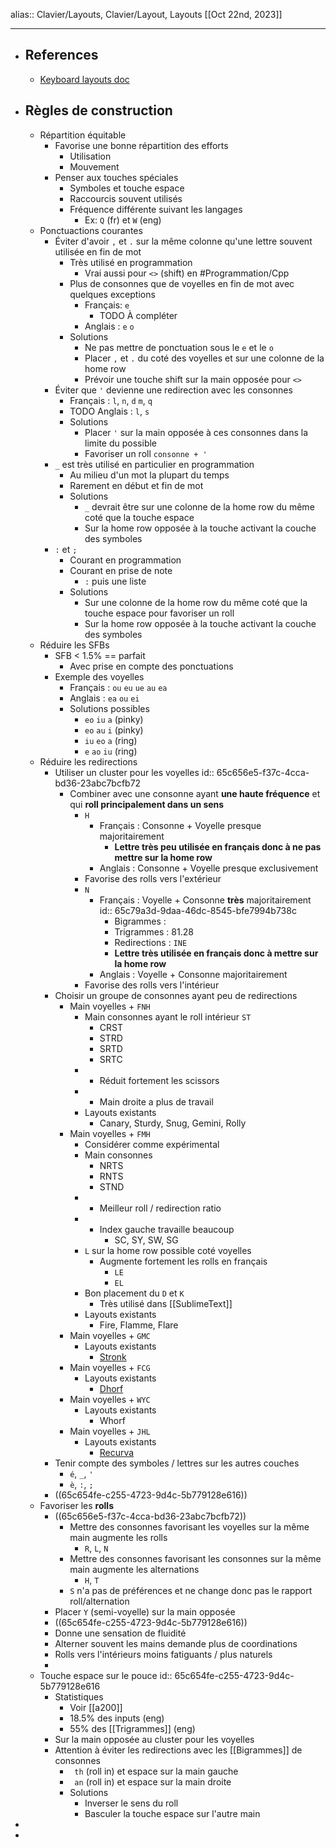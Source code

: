 alias:: Clavier/Layouts, Clavier/Layout, Layouts
[[Oct 22nd, 2023]]
***

- ## References
	- [Keyboard  layouts doc](https://docs.google.com/document/d/1_a5Nzbkwyk1o0bvTctZrtgsee9jSP-6I0q3A0_9Mzm0)
- ## Règles de construction
	- Répartition équitable
		- Favorise une bonne répartition des efforts
			- Utilisation
			- Mouvement
		- Penser aux touches spéciales
			- Symboles et touche espace
			- Raccourcis souvent utilisés
			- Fréquence différente suivant les langages
				- Ex: `Q` (fr) et `W` (eng)
	- Ponctuactions courantes
		- Éviter d'avoir `,` et `.` sur la même colonne qu'une lettre souvent utilisée en fin de mot
			- Très utilisé en programmation
				- Vrai aussi pour `<>` (shift) en #Programmation/Cpp
			- Plus de consonnes que de voyelles en fin de mot avec quelques exceptions
				- Français: `e`
					- TODO À compléter
				- Anglais : `e` `o`
			- Solutions
				- Ne pas mettre de ponctuation sous le `e` et le `o`
				- Placer `,` et `.` du coté des voyelles et sur une colonne de la home row
				- Prévoir une touche shift sur la main opposée pour `<>`
		- Éviter que  `'` devienne une redirection avec  les consonnes
			- Français : `l`, `n`, `d` `m`, `q`
			- TODO Anglais : `l`, `s`
			- Solutions
				- Placer `'` sur la main opposée à ces consonnes dans la limite du possible
				- Favoriser un roll `consonne + '`
		- `_` est très utilisé en particulier en programmation
			- Au milieu d'un mot la plupart du temps
			- Rarement en début et fin de mot
			- Solutions
				- `_` devrait être sur une colonne de la home row du même coté que la touche espace
				- Sur la home row opposée à la touche activant la couche des symboles
		- `:` et `;`
			- Courant en programmation
			- Courant en prise de note
				- `:` puis une liste
			- Solutions
				- Sur une colonne de la home row du même coté que la touche espace pour    favoriser un roll
				- Sur la home row opposée à la touche activant la couche des symboles
	- Réduire les SFBs
		- SFB < 1.5% == parfait
			- Avec prise en compte des ponctuations
		- Exemple des voyelles
			- Français : `ou` `eu`  `ue` `au` `ea`
			- Anglais : `ea` `ou` `ei`
			- Solutions possibles
				- `eo` `iu` `a` (pinky)
				- `eo` `au` `i` (pinky)
				- `iu` `eo` `a` (ring)
				- `e` `ao` `iu` (ring)
	- Réduire les redirections
		- Utiliser un cluster pour les voyelles
		  id:: 65c656e5-f37c-4cca-bd36-23abc7bcfb72
			- Combiner avec une consonne  ayant **une haute fréquence** et qui **roll principalement dans un sens**
				- `H`
					- Français : Consonne + Voyelle presque majoritairement
						- **Lettre très peu utilisée en français donc à ne pas mettre sur la home row**
					- Anglais : Consonne + Voyelle presque exclusivement
				- Favorise des rolls vers l'extérieur
				- `N`
					- Français : Voyelle + Consonne **très** majoritairement
					  id:: 65c79a3d-9daa-46dc-8545-bfe7994b738c
						- Bigrammes :
						- Trigrammes : 81.28
						- Redirections : `INE`
						- **Lettre très utilisée en français donc à mettre sur la home row**
					- Anglais : Voyelle + Consonne majoritairement
				- Favorise des rolls vers l'intérieur
		- Choisir un groupe de consonnes ayant peu de redirections
			- Main voyelles + `FNH`
				- Main consonnes ayant le roll intérieur `ST`
					- CRST
					- STRD
					- SRTD
					- SRTC
				- + Réduit fortement les scissors
				- - Main droite a plus de travail
				- Layouts existants
					- Canary, Sturdy, Snug, Gemini, Rolly
			- Main voyelles + `FMH`
				- Considérer comme expérimental
				- Main consonnes
					- NRTS
					- RNTS
					- STND
				- + Meilleur roll / redirection ratio
				- - Index gauche travaille beaucoup
					- SC, SY, SW, SG
				- `L` sur la home row possible coté voyelles
					- Augmente fortement les rolls en français
						- `LE`
						- `EL`
				- Bon placement du `D` et `K`
					- Très utilisé dans [[SublimeText]]
				- Layouts existants
					- Fire, Flamme, Flare
			- Main voyelles + `GMC`
				- Layouts existants
					- [Stronk](https://oxey.dev/stronk/index.html)
			- Main voyelles + `FCG`
				- Layouts existants
					- [Dhorf](https://oxey.dev/dhorf/index.html)
			- Main voyelles + `WYC`
				- Layouts existants
					- Whorf
			- Main voyelles + `JHL`
				- Layouts existants
					- [Recurva](https://github.com/GalileoBlues/Recurva)
		- Tenir compte des symboles / lettres sur les autres couches
			- `é`, `_`, `'`
			- `è`, `:`, `;`
		- ((65c654fe-c255-4723-9d4c-5b779128e616))
	- Favoriser les **rolls**
		- ((65c656e5-f37c-4cca-bd36-23abc7bcfb72))
			- Mettre des consonnes favorisant les voyelles sur la même main augmente les rolls
				- `R`, `L`, `N`
			- Mettre des consonnes favorisant les consonnes sur la même main augmente les alternations
				- `H`, `T`
			- `S` n'a pas de préférences et ne change donc pas le rapport roll/alternation
		- Placer `Y` (semi-voyelle) sur la main opposée
		- ((65c654fe-c255-4723-9d4c-5b779128e616))
		- Donne une sensation de fluidité
		- Alterner souvent les mains demande plus de coordinations
		- Rolls vers l'intérieurs moins fatiguants / plus naturels
		-
	- Touche espace sur le pouce
	  id:: 65c654fe-c255-4723-9d4c-5b779128e616
		- Statistiques
			- Voir [[a200]]
			- 18.5% des inputs (eng)
			- 55% des [[Trigrammes]] (eng)
		- Sur la main opposée au cluster pour les voyelles
		- Attention à éviter les redirections avec les [[Bigrammes]] de consonnes
			- ` th` (roll in) et espace sur la main gauche
			- ` an` (roll in) et espace sur la main droite
			- Solutions
				- Inverser le sens du roll
				- Basculer la touche espace sur l'autre main
-
-